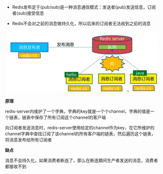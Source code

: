 * Redis发布定于(pub/sub)是一种消息通信模式：发送者(pub)发送信息，订阅者(sub)接受信息

* Redis不会对之前的消息做持久化，所以后来的订阅者无法收到之前的消息

![发布订阅](p\发布订阅.png)





**原理**

redis-server内维护了一个字典，字典的key就是一个个channel，字典的值是一个链表，链表中保存了所有订阅这个channel的客户端

向订阅者发送消息时，redis-server使用给定的channel作为key，在它所维护的channel字典中查找订阅了该channel的所有客户端的链表，然后遍历这个链表，将消息发布给所有订阅者

**缺点**

消息不会持久化，如果消费者断连了，那么在断连期间生产者发送的消息，消费者都接收不到
